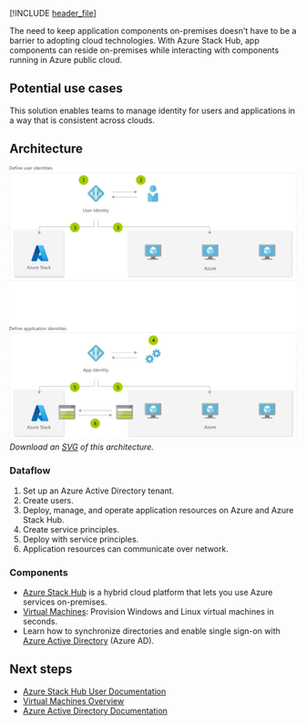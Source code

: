 [!INCLUDE [header_file](../../../includes/sol-idea-header.md)]

The need to keep application components on-premises doesn't have to be a barrier to adopting cloud technologies. With Azure Stack Hub, app components can reside on-premises while interacting with components running in Azure public cloud.

## Potential use cases

This solution enables teams to manage identity for users and applications in a way that is consistent across clouds.

## Architecture

![Architecture diagram](../media/hybrid-identity.png)
*Download an [SVG](../media/hybrid-identity.svg) of this architecture.*

### Dataflow

1. Set up an Azure Active Directory tenant.
1. Create users.
1. Deploy, manage, and operate application resources on Azure and Azure Stack Hub.
1. Create service principles.
1. Deploy with service principles.
1. Application resources can communicate over network.

### Components

* [Azure Stack Hub](https://azure.microsoft.com/overview/azure-stack) is a hybrid cloud platform that lets you use Azure services on-premises.
* [Virtual Machines](https://azure.microsoft.com/services/virtual-machines): Provision Windows and Linux virtual machines in seconds.
* Learn how to synchronize directories and enable single sign-on with [Azure Active Directory](https://azure.microsoft.com/services/active-directory) (Azure AD).

## Next steps

* [Azure Stack Hub User Documentation](/azure/azure-stack/user)
* [Virtual Machines Overview](https://azure.microsoft.com/services/virtual-machines)
* [Azure Active Directory Documentation](/azure/active-directory)
